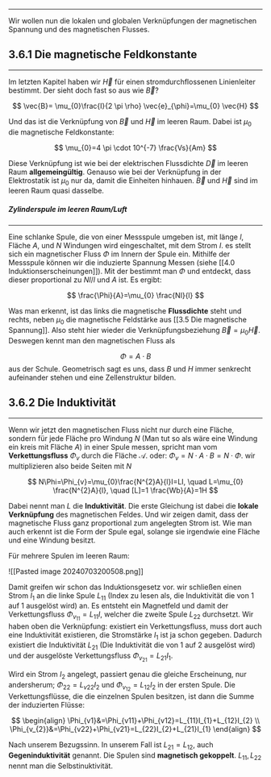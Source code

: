 ***

Wir wollen nun die lokalen und globalen Verknüpfungen der magnetischen Spannung und des magnetischen Flusses.

## 3.6.1 Die magnetische Feldkonstante
***

Im letzten Kapitel haben wir $\vec{H}$ für einen stromdurchflossenen Linienleiter bestimmt. Der sieht doch fast so aus wie $\vec{B}$?

$$
\vec{B}= \mu_{0}\frac{I}{2 \pi \rho} \vec{e}_{\phi}=\mu_{0}  \vec{H}
$$

Und das ist die Verknüpfung von $\vec{B}$ und $\vec{H}$ im leeren Raum. Dabei ist $\mu_{0}$ die magnetische Feldkonstante:

$$
\mu_{0}=4 \pi \cdot 10^{-7} \frac{Vs}{Am}
$$

Diese Verknüpfung ist wie bei der elektrischen Flussdichte $\vec{D}$ im leeren Raum **allgemeingültig**.
Genauso wie bei der Verknüpfung in der Elektrostatik ist $\mu_{0}$ nur da, damit die Einheiten hinhauen. $\vec{B}$ und $\vec{H}$ sind im leeren Raum quasi dasselbe.

##### Zylinderspule im leeren Raum/Luft
***

Eine schlanke Spule, die von einer Messspule umgeben ist, mit länge $l$, Fläche $A$, und $N$ Windungen wird eingeschaltet, mit dem Strom $I$. es stellt sich ein magnetischer Fluss $\Phi$ im Innern der Spule ein. Mithilfe der Messspule können wir die induzierte Spannung Messen (siehe [[4.0 Induktionserscheinungen]]). Mit der bestimmt man $\Phi$ und entdeckt, dass dieser proportional zu $NI /l$ und $A$ ist. Es ergibt:

$$
\frac{\Phi}{A}=\mu_{0}  \frac{NI}{l}
$$

Was man erkennt, ist das links die magnetische **Flussdichte** steht  und rechts, neben $\mu_{0}$ die magnetische Feldstärke aus [[3.5 Die magnetische Spannung]]. Also steht hier wieder die Verknüpfungsbeziehung $\vec{B}=\mu_{0}  \vec{H}$. Deswegen kennt man den magnetischen Fluss als

$$
\Phi=A\cdot B
$$
aus der Schule.
Geometrisch sagt es uns, dass $B$ und $H$ immer senkrecht aufeinander stehen und eine Zellenstruktur bilden.

## 3.6.2 Die Induktivität
***

Wenn wir jetzt den magnetischen Fluss nicht nur durch eine Fläche, sondern für jede Fläche pro Windung $N$ (Man tut so als wäre eine Windung ein kreis mit Fläche $A$) in einer Spule messen, spricht man vom **Verkettungsfluss** $\Phi_{v}$ durch die Fläche $\mathcal{A}$. oder: $\Phi_{v}=N\cdot A\cdot B=N\cdot \Phi$. wir multiplizieren also beide Seiten mit $N$

$$
N\Phi=\Phi_{v}=\mu_{0}\frac{N^{2}A}{l}I=LI, \quad L=\mu_{0}  \frac{N^{2}A}{l}, \quad [L]=1 \frac{Wb}{A}=1H
$$

Dabei nennt man $L$ die **Induktivität**. Die erste Gleichung ist dabei die **lokale Verknüpfung** des magnetischen Feldes. Und wir zeigen damit, dass der magnetische Fluss ganz proportional zum angelegten Strom ist. Wie man auch erkennt ist die Form der Spule egal, solange sie irgendwie eine Fläche und eine Windung besitzt.

Für mehrere Spulen im leeren Raum:

![[Pasted image 20240703200508.png]]

Damit greifen wir schon das Induktionsgesetz vor. wir schließen einen Strom $I_1$ an die linke Spule $L_{11}$ (Index zu lesen als, die Induktivität die von 1 auf 1 ausgelöst wird) an. Es entsteht ein Magnetfeld und damit der Verkettungsfluss $\Phi_{v_{11}}=L_{11}I$, welcher die zweite Spule $L_{22}$ durchsetzt. Wir haben oben die Verknüpfung: existiert ein Verkettungsfluss, muss dort auch eine Induktivität existieren, die Stromstärke $I_{1}$ ist ja schon gegeben. Dadurch existiert die Induktivität $L_{21}$ (Die Induktivität die von 1 auf 2 ausgelöst wird) und der ausgelöste Verkettungsfluss $\Phi_{v_{21}}=L_{21}I_{1}$.

Wird ein Strom $I_{2}$ angelegt, passiert genau die gleiche Erscheinung, nur andersherum; $\Phi_{22}=L_{v22}I_{2}$ und $\Phi_{v_{12}}=L_{12}I_{2}$ in der ersten Spule. Die Verkettungsflüsse, die die einzelnen Spulen besitzen, ist dann die Summe der induzierten Flüsse:

$$
\begin{align}
\Phi_{v1}&=\Phi_{v11}+\Phi_{v12}=L_{11}I_{1}+L_{12}I_{2} \\
\Phi_{v_{2}}&=\Phi_{v22}+\Phi_{v21}=L_{22}I_{2}+L_{21}I_{1}
\end{align}
$$

Nach unserem Bezugssinn. In unserem Fall ist $L_{21}=L_{12}$, auch **Gegeninduktivität** genannt. Die Spulen sind **magnetisch gekoppelt**. $L_{11},L_{22}$ nennt man die Selbstinuktivität.